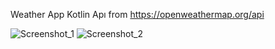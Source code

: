 
Weather App Kotlin
Apı from https://openweathermap.org/api

![Screenshot_1](https://github.com/rasitmelihdincer/WeatherAppKotlin/assets/118563350/33494357-699f-42bb-9b17-29a6e9844c92)
![Screenshot_2](https://github.com/rasitmelihdincer/WeatherAppKotlin/assets/118563350/37df1beb-11e7-411c-8abe-199a5482133b)
